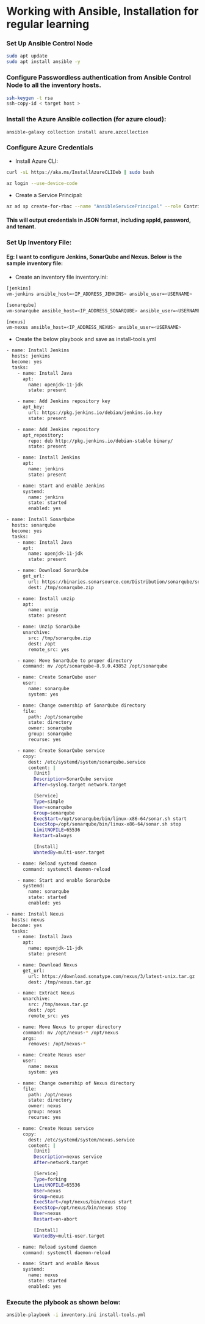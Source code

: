 
# Working with Ansible, Installation for regular learning

### Set Up Ansible Control Node
```bash
sudo apt update
sudo apt install ansible -y
```

### Configure Passwordless authentication from Ansible Control Node to all the inventory hosts.
```bash
ssh-keygen -t rsa
ssh-copy-id < target host >
```

### Install the Azure Ansible collection (for azure cloud):
```bash
ansible-galaxy collection install azure.azcollection
```

### Configure Azure Credentials
 - Install Azure CLI:
 ```bash
 curl -sL https://aka.ms/InstallAzureCLIDeb | sudo bash
 ```
 ```bash
 az login --use-device-code
 ```
 - Create a Service Principal:
 ```bash
 az ad sp create-for-rbac --name "AnsibleServicePrincipal" --role Contributor --scopes /subscriptions/abcd-xxxx
 ```
#### This will output credentials in JSON format, including appId, password, and tenant.

### Set Up Inventory File:
#### Eg: I want to configure Jenkins, SonarQube and Nexus. Below is the sample inventory file:

  - Create an inventory file inventory.ini:
  ```bash
  [jenkins]
vm-jenkins ansible_host=<IP_ADDRESS_JENKINS> ansible_user=<USERNAME>

[sonarqube]
vm-sonarqube ansible_host=<IP_ADDRESS_SONARQUBE> ansible_user=<USERNAME>

[nexus]
vm-nexus ansible_host=<IP_ADDRESS_NEXUS> ansible_user=<USERNAME>
  ```
  - Create the below playbook and save as install-tools.yml

```bash  
- name: Install Jenkins
  hosts: jenkins
  become: yes
  tasks:
    - name: Install Java
      apt:
        name: openjdk-11-jdk
        state: present

    - name: Add Jenkins repository key
      apt_key:
        url: https://pkg.jenkins.io/debian/jenkins.io.key
        state: present

    - name: Add Jenkins repository
      apt_repository:
        repo: deb http://pkg.jenkins.io/debian-stable binary/
        state: present

    - name: Install Jenkins
      apt:
        name: jenkins
        state: present

    - name: Start and enable Jenkins
      systemd:
        name: jenkins
        state: started
        enabled: yes

- name: Install SonarQube
  hosts: sonarqube
  become: yes
  tasks:
    - name: Install Java
      apt:
        name: openjdk-11-jdk
        state: present

    - name: Download SonarQube
      get_url:
        url: https://binaries.sonarsource.com/Distribution/sonarqube/sonarqube-8.9.0.43852.zip
        dest: /tmp/sonarqube.zip

    - name: Install unzip
      apt:
        name: unzip
        state: present

    - name: Unzip SonarQube
      unarchive:
        src: /tmp/sonarqube.zip
        dest: /opt
        remote_src: yes

    - name: Move SonarQube to proper directory
      command: mv /opt/sonarqube-8.9.0.43852 /opt/sonarqube

    - name: Create SonarQube user
      user:
        name: sonarqube
        system: yes

    - name: Change ownership of SonarQube directory
      file:
        path: /opt/sonarqube
        state: directory
        owner: sonarqube
        group: sonarqube
        recurse: yes

    - name: Create SonarQube service
      copy:
        dest: /etc/systemd/system/sonarqube.service
        content: |
          [Unit]
          Description=SonarQube service
          After=syslog.target network.target

          [Service]
          Type=simple
          User=sonarqube
          Group=sonarqube
          ExecStart=/opt/sonarqube/bin/linux-x86-64/sonar.sh start
          ExecStop=/opt/sonarqube/bin/linux-x86-64/sonar.sh stop
          LimitNOFILE=65536
          Restart=always

          [Install]
          WantedBy=multi-user.target

    - name: Reload systemd daemon
      command: systemctl daemon-reload

    - name: Start and enable SonarQube
      systemd:
        name: sonarqube
        state: started
        enabled: yes

- name: Install Nexus
  hosts: nexus
  become: yes
  tasks:
    - name: Install Java
      apt:
        name: openjdk-11-jdk
        state: present

    - name: Download Nexus
      get_url:
        url: https://download.sonatype.com/nexus/3/latest-unix.tar.gz
        dest: /tmp/nexus.tar.gz

    - name: Extract Nexus
      unarchive:
        src: /tmp/nexus.tar.gz
        dest: /opt
        remote_src: yes

    - name: Move Nexus to proper directory
      command: mv /opt/nexus-* /opt/nexus
      args:
        removes: /opt/nexus-*

    - name: Create Nexus user
      user:
        name: nexus
        system: yes

    - name: Change ownership of Nexus directory
      file:
        path: /opt/nexus
        state: directory
        owner: nexus
        group: nexus
        recurse: yes

    - name: Create Nexus service
      copy:
        dest: /etc/systemd/system/nexus.service
        content: |
          [Unit]
          Description=nexus service
          After=network.target

          [Service]
          Type=forking
          LimitNOFILE=65536
          User=nexus
          Group=nexus
          ExecStart=/opt/nexus/bin/nexus start
          ExecStop=/opt/nexus/bin/nexus stop
          User=nexus
          Restart=on-abort

          [Install]
          WantedBy=multi-user.target

    - name: Reload systemd daemon
      command: systemctl daemon-reload

    - name: Start and enable Nexus
      systemd:
        name: nexus
        state: started
        enabled: yes
  ```

### Execute the plybook as shown below:
```bash
ansible-playbook -i inventory.ini install-tools.yml
```
